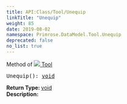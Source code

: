 ```yaml
---
title: API:Class/Tool/Unequip
linkTitle: "Unequip"
weight: 85
date: 2019-08-02
namespace: Primrose.DataModel.Tool.Unequip
deprecated: false
no_list: true
---
```

Method of <a href="/docs/api-reference/Class/Tool"><img src="/icons/silk/tool.png"/>&nbsp;Tool</a>
<pre class="method-declaration">
Unequip(): <a class="type" href="/docs/api-reference/System/void">void</a></pre>
<b>Return Type: </b>
<a class="type" href="/docs/api-reference/System/void">void</a>
<br/>
<b>Description: </b>